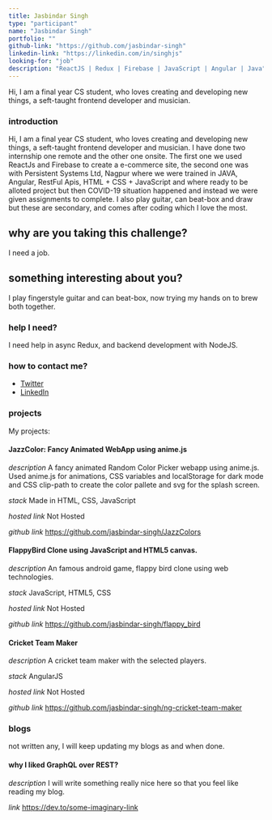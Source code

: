 ```yaml
---
title: Jasbindar Singh
type: "participant"
name: "Jasbindar Singh"
portfolio: ""
github-link: "https://github.com/jasbindar-singh"
linkedin-link: "https://linkedin.com/in/singhjs"
looking-for: "job"
description: "ReactJS | Redux | Firebase | JavaScript | Angular | Java"
---
```


Hi, I am a final year CS student, who loves creating and developing new things, a seft-taught frontend developer and musician.

### introduction

Hi, I am a final year CS student, who loves creating and developing new things, a seft-taught frontend developer and musician. I have done two internship one remote and the other one onsite. The first one we used ReactJs and Firebase to create a e-commerce site, the second one was with Persistent Systems Ltd, Nagpur where we were trained in JAVA, Angular, RestFul Apis, HTML + CSS + JavaScript and where ready to be alloted project but then COVID-19 situation happened and instead we were given assignments to complete. I also play guitar, can beat-box and draw but these are secondary, and comes after coding which I love the most.

## why are you taking this challenge?

I need a job.

## something interesting about you?

I play fingerstyle guitar and can beat-box, now trying my hands on to brew both together.

### help I need?

I need help in async Redux, and backend development with NodeJS.

### how to contact me?

- [Twitter](https://twitter.com/JasbindarSing13)
- [LinkedIn](https://linkedin.com/in/singhjs)

### projects

My projects:

#### JazzColor: Fancy Animated WebApp using anime.js

_description_ A fancy animated Random Color Picker webapp using anime.js. Used anime.js for animations, CSS variables and localStorage for dark mode and CSS clip-path to create the color pallete and svg for the splash screen.

_stack_ Made in HTML, CSS, JavaScript

_hosted link_ Not Hosted

_github link_ https://github.com/jasbindar-singh/JazzColors

#### FlappyBird Clone using JavaScript and HTML5 canvas. 

_description_ An famous android game, flappy bird clone using web technologies.

_stack_ JavaScript, HTML5, CSS

_hosted link_ Not Hosted

_github link_ https://github.com/jasbindar-singh/flappy_bird

#### Cricket Team Maker

_description_ A cricket team maker with the selected players.

_stack_ AngularJS

_hosted link_ Not Hosted

_github link_ https://github.com/jasbindar-singh/ng-cricket-team-maker

### blogs

not written any, I will keep updating my blogs as and when done.

#### why I liked GraphQL over REST?

_description_ I will write something really nice here so that you feel like reading my blog.

_link_ https://dev.to/some-imaginary-link
